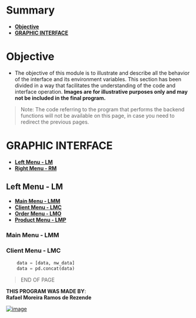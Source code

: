 # Summary
- **[Objective](#objective)**
- **[GRAPHIC INTERFACE](#graphic-interface)**


# Objective
- The objective of this module is to illustrate and describe all the behavior of the interface and its environment variables. This section has been divided in a way that facilitates the understanding of the code and interface operation. **Images are for illustrative purposes only and may not be included in the final program.**
> Note: The code referring to the program that performs the backend functions will not be available on this page, in case you need to redirect the previous pages.

# GRAPHIC INTERFACE
- **[Left Menu - LM](#left-menu---lm)**
- **[Right Menu - RM](#right-menu---rm)**

## Left Menu - LM
- **[Main Menu - LMM](#main-menu---lmm)** 
- **[Client Menu - LMC](#client-menu---lmc)**
- **[Order Menu - LMO](#order-menu---lmo)**
- **[Product Menu - LMP](#product-menu---lmp)**

### Main Menu - LMM

### Client Menu - LMC

```python
    data = [data, nw_data]
    data = pd.concat(data)
```


   > END OF PAGE
   


**THIS PROGRAM WAS MADE BY**:<br>
**Rafael Moreira Ramos de Rezende** 

 [![image](https://user-images.githubusercontent.com/100146657/159492505-d6134d9b-7d19-43ee-9e30-72be719d69f4.png)](https://www.linkedin.com/in/rafael-moreira-ramos-de-rezende-16420b21b/)
